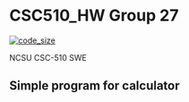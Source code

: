 # CSC510_HW Group 27
[![code_size](https://img.shields.io/github/languages/code-size/rohitgeddam/CSC510_HW)](https://github.com/rohitgeddam/CSC510_HW) </br>

NCSU CSC-510 SWE

## Simple program for calculator
